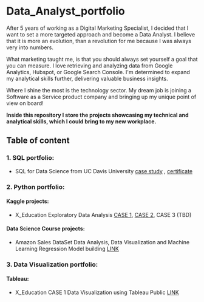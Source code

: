 # Data_Analyst_portfolio

After 5 years of working as a Digital Marketing Specialist, I decided that I want to set a more targeted approach and become a Data Analyst. I believe that it is more an evolution, than a revolution for me because I was always very into numbers.

What marketing taught me, is that you should always set yourself a goal that you can measure. I love retrieving and analyzing data from Google Analytics, Hubspot, or Google Search Console. I'm determined to expand my analytical skills further, delivering valuable business insights.

Where I shine the most is the technology sector. My dream job is joining a Software as a Service product company and bringing up my unique point of view on board!

**Inside this repository I store the projects showcasing my technical and analytical skills, which I could bring to my new workplace.**

## Table of content
### 1. SQL portfolio:
 - SQL for Data Science from UC Davis University [case study](https://github.com/izzierokita/Data_Analyst_portfolio/blob/Portfolio_detalis/SQL_portfolio/UCDavis_SQL_certificate_assignment_Izabela_Rokita/Yelp_dataset_profiling) ,  [certificate](https://github.com/izzierokita/Data_Analyst_portfolio/blob/Portfolio_detalis/SQL_portfolio/UCDavis_SQL_certificate_assignment_Izabela_Rokita/Coursera_SQL_Data_Science_Certificate_Izabela_Rokita.pdf)
### 2. Python portfolio:
#### Kaggle projects:
- X_Education Exploratory Data Analysis [CASE 1](https://github.com/izzierokita/Data_Analyst_portfolio/blob/Portfolio_detalis/Python_portfolio/Kaggle/X_Education_EDA/x-education-case1.ipynb), [CASE 2](https://github.com/izzierokita/Data_Analyst_portfolio/blob/Portfolio_detalis/Python_portfolio/Kaggle/X_Education_EDA/Identifying_target_personas_based_on_data.ipynb), CASE 3 (TBD)
#### Data Science Course projects:
- Amazon Sales DataSet Data Analysis, Data Visualization and Machine Learning Regression Model building [LINK](Python_portfolio/Data_Science_bootcamp/amazon_sales_Data_Analysis_group_project.ipynb)
### 3. Data Visualization portfolio:
#### Tableau:
- X_Education CASE 1 Data Visualization using Tableau Public [LINK](https://public.tableau.com/views/X_Education_CASE1_Visualizations/X_Education_CASE1_Visualizations?:showVizHome=no)





